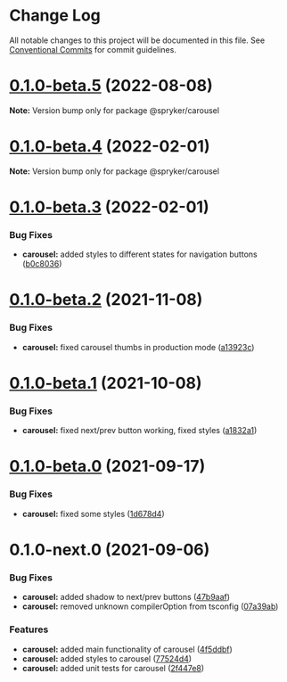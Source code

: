 # Change Log

All notable changes to this project will be documented in this file.
See [Conventional Commits](https://conventionalcommits.org) for commit guidelines.

# [0.1.0-beta.5](https://github.com/spryker/ui-components/compare/@spryker/carousel@0.1.0-beta.4...@spryker/carousel@0.1.0-beta.5) (2022-08-08)

**Note:** Version bump only for package @spryker/carousel





# [0.1.0-beta.4](https://github.com/spryker/ui-components/compare/@spryker/carousel@0.1.0-beta.3...@spryker/carousel@0.1.0-beta.4) (2022-02-01)

**Note:** Version bump only for package @spryker/carousel





# [0.1.0-beta.3](https://github.com/spryker/ui-components/compare/@spryker/carousel@0.1.0-beta.2...@spryker/carousel@0.1.0-beta.3) (2022-02-01)


### Bug Fixes

* **carousel:** added styles to different states for navigation buttons ([b0c8036](https://github.com/spryker/ui-components/commit/b0c803674c2d6c0a33d9721006ff5143307baad6))





# [0.1.0-beta.2](https://github.com/spryker/ui-components/compare/@spryker/carousel@0.1.0-beta.1...@spryker/carousel@0.1.0-beta.2) (2021-11-08)


### Bug Fixes

* **carousel:** fixed carousel thumbs in production mode ([a13923c](https://github.com/spryker/ui-components/commit/a13923cf79be3263b1460891d50d465c9a1958e9))





# [0.1.0-beta.1](https://github.com/spryker/ui-components/compare/@spryker/carousel@0.1.0-beta.0...@spryker/carousel@0.1.0-beta.1) (2021-10-08)


### Bug Fixes

* **carousel:** fixed next/prev button working, fixed styles ([a1832a1](https://github.com/spryker/ui-components/commit/a1832a13f40b9f7896ac49eef0b19075be1e0470))





# [0.1.0-beta.0](https://github.com/spryker/ui-components/compare/@spryker/carousel@0.1.0-next.0...@spryker/carousel@0.1.0-beta.0) (2021-09-17)


### Bug Fixes

* **carousel:** fixed some styles ([1d678d4](https://github.com/spryker/ui-components/commit/1d678d472713c120c751a8b6ecefe6fd1f05b7d6))





# 0.1.0-next.0 (2021-09-06)


### Bug Fixes

* **carousel:** added shadow to next/prev buttons ([47b9aaf](https://github.com/spryker/ui-components/commit/47b9aaff3e1a407e9d06bb169a2be48469212b9f))
* **carousel:** removed unknown compilerOption from tsconfig ([07a39ab](https://github.com/spryker/ui-components/commit/07a39abe7a427bdbc448171bd5537a48452b2897))


### Features

* **carousel:** added main functionality of carousel ([4f5ddbf](https://github.com/spryker/ui-components/commit/4f5ddbf752b97663599e09eae02953f06884e248))
* **carousel:** added styles to carousel ([77524d4](https://github.com/spryker/ui-components/commit/77524d4bb5a5bb85f35d7ba08803641862c82e77))
* **carousel:** added unit tests for carousel ([2f447e8](https://github.com/spryker/ui-components/commit/2f447e809868db343dcac01d534b6db255704763))
